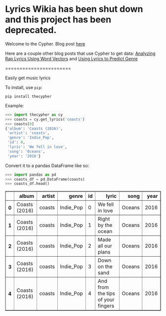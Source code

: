 # Lyrics Wikia has been shut down and this project has been deprecated. 

Welcome to the Cypher. Blog post [here](https://tmthyjames.github.io/2018/january/Cypher/)

Here are a couple other blog posts that use Cypher to get data: [Analyzing Rap Lyrics Using Word Vectors](https://tmthyjames.github.io/2018/january/Analyzing-Rap-Lyrics-Using-Word-Vectors/) and [Using Lyrics to Predict Genre](https://tmthyjames.github.io/2018/february/Predicting-Musical-Genres/)

=======================

Easily get music lyrics


To install, use `pip`:

`pip install thecypher`

Example:

```python
>>> import thecypher as cy
>>> coasts = cy.get_lyrics('coasts')
>>> coasts[0]
{'album': 'Coasts (2016)',
 'artist': 'coasts',
 'genre': 'Indie_Pop',
 'id': 0,
 'lyric': 'We fell in love',
 'song': 'Oceans',
 'year': '2016'}
```

Convert it to a pandas DataFrame like so:

```python
>>> import pandas as pd
>>> coasts_df = pd.DataFrame(coasts)
>>> coasts_df.head()
```
<table border="1" class="dataframe">
  <thead>
    <tr style="text-align: right">
      <th></th>
      <th>album</th>
      <th>artist</th>
      <th>genre</th>
      <th>id</th>
      <th>lyric</th>
      <th>song</th>
      <th>year</th>
    </tr>
  </thead>
  <tbody>
    <tr>
      <th>0</th>
      <td>Coasts (2016)</td>
      <td>coasts</td>
      <td>Indie_Pop</td>
      <td>0</td>
      <td>We fell in love</td>
      <td>Oceans</td>
      <td>2016</td>
    </tr>
    <tr>
      <th>1</th>
      <td>Coasts (2016)</td>
      <td>coasts</td>
      <td>Indie_Pop</td>
      <td>1</td>
      <td>Right by the ocean</td>
      <td>Oceans</td>
      <td>2016</td>
    </tr>
    <tr>
      <th>2</th>
      <td>Coasts (2016)</td>
      <td>coasts</td>
      <td>Indie_Pop</td>
      <td>2</td>
      <td>Made all our plans</td>
      <td>Oceans</td>
      <td>2016</td>
    </tr>
    <tr>
      <th>3</th>
      <td>Coasts (2016)</td>
      <td>coasts</td>
      <td>Indie_Pop</td>
      <td>3</td>
      <td>Down on the sand</td>
      <td>Oceans</td>
      <td>2016</td>
    </tr>
    <tr>
      <th>4</th>
      <td>Coasts (2016)</td>
      <td>coasts</td>
      <td>Indie_Pop</td>
      <td>4</td>
      <td>And from the tips of your fingers</td>
      <td>Oceans</td>
      <td>2016</td>
    </tr>
  </tbody>
</table>
